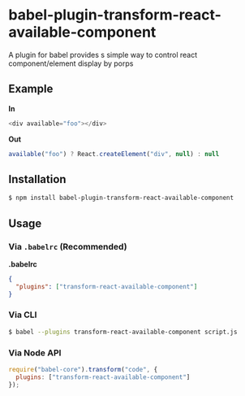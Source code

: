 # babel-plugin-transform-react-available-component

A plugin for babel provides s simple way to control react component/element display by porps

## Example

**In**

```js
<div available="foo"></div>
```

**Out**

```js
available("foo") ? React.createElement("div", null) : null
```

## Installation

```sh
$ npm install babel-plugin-transform-react-available-component
```

## Usage

### Via `.babelrc` (Recommended)

**.babelrc**

```json
{
  "plugins": ["transform-react-available-component"]
}
```

### Via CLI

```sh
$ babel --plugins transform-react-available-component script.js
```

### Via Node API

```javascript
require("babel-core").transform("code", {
  plugins: ["transform-react-available-component"]
});
```
